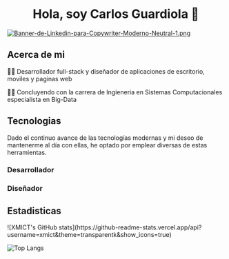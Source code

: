 <h1 align = "center">Hola, soy Carlos Guardiola 👋</h1>

[![Banner-de-Linkedin-para-Copywriter-Moderno-Neutral-1.png](https://i.postimg.cc/6527WbtN/Banner-de-Linkedin-para-Copywriter-Moderno-Neutral-1.png)](https://postimg.cc/w7zxFV1W)

<h2>Acerca de mi</h2>
<p>👨‍💻 Desarrollador full-stack y diseñador de aplicaciones de escritorio, moviles y paginas web</p>
<p>🧑‍🎓 Concluyendo con la carrera de Ingieneria en Sistemas Computacionales especialista en Big-Data</p>

<h2>Tecnologias</h2>
<p>Dado el continuo avance de las tecnologías modernas y mi deseo de mantenerme al día con ellas, he optado por emplear diversas de estas herramientas.</p>
<h3>Desarrollador</h3>

<h3>Diseñador</h3>

<h2>Estadisticas</h2>
![XMICT's GitHub stats](https://github-readme-stats.vercel.app/api?username=xmict&theme=transparentk&show_icons=true)

![Top Langs](https://github-readme-stats.vercel.app/api/top-langs/?username=xmict&theme=transparent&layout=compact)
<!--
**XMICT/xmict** is a ✨ _special_ ✨ repository because its `README.md` (this file) appears on your GitHub profile.

Here are some ideas to get you started:

- 🔭 I’m currently working on ...
- 🌱 I’m currently learning ...
- 👯 I’m looking to collaborate on ...
- 🤔 I’m looking for help with ...
- 💬 Ask me about ...
- 📫 How to reach me: ...
- 😄 Pronouns: ...
- ⚡ Fun fact: ...
-->
